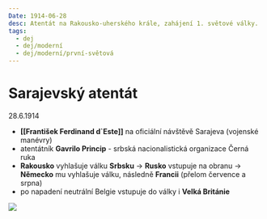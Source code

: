 ```yaml
---
Date: 1914-06-28
desc: Atentát na Rakousko-uherského krále, zahájení 1. světové války.
tags:
  - dej
  - dej/moderní
  - dej/moderní/první-světová
---
```

# Sarajevský atentát
28.6.1914

- **[[František Ferdinand d`Este]]** na oficiální návštěvě Sarajeva (vojenské manévry)
- atentátník **Gavrilo Princip** - srbská nacionalistická organizace Černá ruka
- **Rakousko** vyhlašuje válku **Srbsku** -> **Rusko** vstupuje na obranu -> **Německo** mu vyhlašuje válku, následně **Francii** (přelom července a srpna)
- po napadení neutrální Belgie vstupuje do války i **Velká Británie**

![](Pasted%20image%2020211101211904.png)